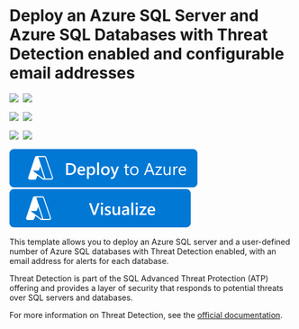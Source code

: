 # Deploy an Azure SQL Server and Azure SQL Databases with Threat Detection enabled and configurable email addresses

<IMG SRC="https://azurequickstartsservice.blob.core.windows.net/badges/201-sql-threat-detection-db-policy-multiple-databases/PublicLastTestDate.svg" />&nbsp;
<IMG SRC="https://azurequickstartsservice.blob.core.windows.net/badges/201-sql-threat-detection-db-policy-multiple-databases/PublicDeployment.svg" />&nbsp;

<IMG SRC="https://azurequickstartsservice.blob.core.windows.net/badges/201-sql-threat-detection-db-policy-multiple-databases/FairfaxLastTestDate.svg" />&nbsp;
<IMG SRC="https://azurequickstartsservice.blob.core.windows.net/badges/201-sql-threat-detection-db-policy-multiple-databases/FairfaxDeployment.svg" />&nbsp;

<IMG SRC="https://azurequickstartsservice.blob.core.windows.net/badges/201-sql-threat-detection-db-policy-multiple-databases/BestPracticeResult.svg" />&nbsp;
<IMG SRC="https://azurequickstartsservice.blob.core.windows.net/badges/201-sql-threat-detection-db-policy-multiple-databases/CredScanResult.svg" />&nbsp;

<a href="https://portal.azure.com/#create/Microsoft.Template/uri/https%3A%2F%2Fraw.githubusercontent.com%2FAzure%2Fazure-quickstart-templates%2Fmaster%2F201-sql-threat-detection-db-policy-multiple-databases%2Fazuredeploy.json" target="_blank">
    <img src="https://raw.githubusercontent.com/Azure/azure-quickstart-templates/master/1-CONTRIBUTION-GUIDE/images/deploytoazure.svg"/>
</a>
<a href="http://armviz.io/#/?load=https%3A%2F%2Fraw.githubusercontent.com%2FAzure%2Fazure-quickstart-templates%2Fmaster%2F201-sql-threat-detection-db-policy-multiple-databases%2Fazuredeploy.json" target="_blank">
    <img src="https://raw.githubusercontent.com/Azure/azure-quickstart-templates/master/1-CONTRIBUTION-GUIDE/images/visualizebutton.svg"/>
</a>

This template allows you to deploy an Azure SQL server and a user-defined number of Azure SQL databases with Threat Detection enabled, with an email address for alerts for each database.

Threat Detection is part of the SQL Advanced Threat Protection (ATP) offering and provides a layer of security that responds to potential threats over SQL servers and databases.

For more information on Threat Detection, see the [official documentation]( https://docs.microsoft.com/en-us/azure/sql-database/sql-database-threat-detection).

